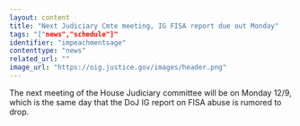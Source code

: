 ```yaml
---
layout: content
title: "Next Judiciary Cmte meeting, IG FISA report due out Monday"
tags: "["news","schedule"]"
identifier: "impeachmentsage"
contenttype: "news"
related_url: ""
image_url: "https://oig.justice.gov/images/header.png"
---
```

The next meeting of the House Judiciary committee will be on Monday 12/9, which is the same day that the DoJ IG report on FISA abuse is rumored to drop.